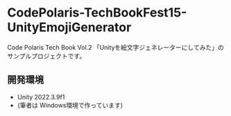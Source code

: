 # CodePolaris-TechBookFest15-UnityEmojiGenerator

Code Polaris Tech Book Vol.2
「Unityを絵文字ジェネレーターにしてみた」のサンプルプロジェクトです。


## 開発環境
- Unity 2022.3.9f1
- (筆者は Windows環境で作っています)

